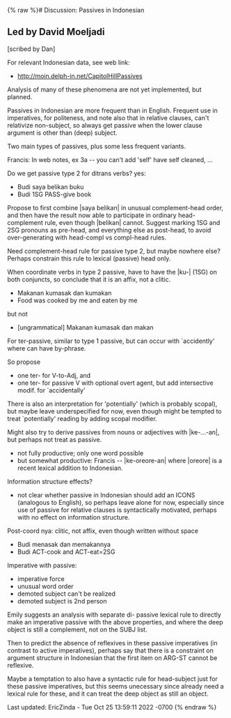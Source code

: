 {% raw %}# Discussion: Passives in Indonesian

## Led by David Moeljadi

\[scribed by Dan\]

For relevant Indonesian data, see web link:

- <http://moin.delph-in.net/CapitolHillPassives>

Analysis of many of these phenomena are not yet implemented, but
planned.

Passives in Indonesian are more frequent than in English. Frequent use
in imperatives, for politeness, and note also that in relative clauses,
can't relativize non-subject, so always get passive when the lower
clause argument is other than (deep) subject.

Two main types of passives, plus some less frequent variants.

Francis: In web notes, ex 3a -- you can't add 'self' have self cleaned,
...

Do we get passive type 2 for ditrans verbs? yes:

- Budi saya belikan buku
- Budi 1SG PASS-give book

Propose to first combine \|saya belikan\| in unusual complement-head
order, and then have the result now able to participate in ordinary
head-complement rule, even though \|belikan\| cannot. Suggest marking
1SG and 2SG pronouns as pre-head, and everything else as post-head, to
avoid over-generating with head-compl vs compl-head rules.

Need complement-head rule for passive type 2, but maybe nowhere else?
Perhaps constrain this rule to lexical (passive) head only.

When coordinate verbs in type 2 passive, have to have the \|ku-\| (1SG)
on both conjuncts, so conclude that it is an affix, not a clitic.

- Makanan kumasak dan kumakan
- Food was cooked by me and eaten by me

but not

- \[ungrammatical\] Makanan kumasak dan makan

For ter-passive, similar to type 1 passive, but can occur with
\`accidently' where can have by-phrase.

So propose

- one ter- for V-to-Adj, and
- one ter- for passive V with optional overt agent, but add
intersective modif. for \`accidentally'

There is also an interpretation for 'potentially' (which is probably
scopal), but maybe leave underspecified for now, even though might be
tempted to treat \`potentially' reading by adding scopal modifier.

Might also try to derive passives from nouns or adjectives with
\|ke-...-an\|, but perhaps not treat as passive.

- not fully productive; only one word possible
- but somewhat productive: Francis -- \|ke-oreore-an\| where
\|oreore\| is a recent lexical addition to Indonesian.

Information structure effects?

- not clear whether passive in Indonesian should add an ICONS
(analogous to English), so perhaps leave alone for now, especially
since use of passive for relative clauses is syntactically
motivated, perhaps with no effect on information structure.

Post-coord nya: clitic, not affix, even though written without space

- Budi menasak dan memakannya
- Budi ACT-cook and ACT-eat=2SG

Imperative with passive:

- imperative force
- unusual word order
- demoted subject can't be realized
- demoted subject is 2nd person

Emily suggests an analysis with separate di- passive lexical rule to
directly make an imperative passive with the above properties, and where
the deep object is still a complement, not on the SUBJ list.

Then to predict the absence of reflexives in these passive imperatives
(in contrast to active imperatives), perhaps say that there is a
constraint on argument structure in Indonesian that the first item on
ARG-ST cannot be reflexive.

Maybe a temptation to also have a syntactic rule for head-subject just
for these passive imperatives, but this seems unecessary since already
need a lexical rule for these, and it can treat the deep object as still
an object.

Last updated: EricZinda - Tue Oct 25 13:59:11 2022 -0700
{% endraw %}